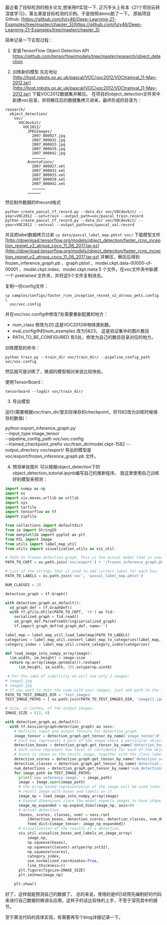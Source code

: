 最近看了目标检测的相关论文,想来用tf实现一下. 正巧手头上有本《21个项目玩转深度学习》，第五章是目标检测的示例。于是按照demo跑了一下。
原始项目Github: [https://github.com/hzy46/Deep-Learning-21-Examples/tree/master/chapter_5](https://github.com/hzy46/Deep-Learning-21-Examples/tree/master/chapter_5)

简单记录一下实现过程：
1. 安装TensorFlow Object Detection API 
    https://github.com/tensorflow/models/tree/master/research/object_detection 

2. 训练新的模型
      先在地址[http://host.robots.ox.ac.uk/pascal/VOC/voc2012/VOCtrainval_11-May-2012.tar](http://host.robots.ox.ac.uk/pascal/VOC/voc2012/VOCtrainval_11-May-2012.tar) 下载VOC2012数据集并解压。
    在项目的object_detection文件夹中新建voc目录，并将解压后的数据集拷贝进来，最终形成的目录为：
```
research/
  object_detection/
    voc/
      VOCdevkit/
        VOC2012/
          JPEGImages/
            2007_000027.jpg
            2007_000032.jpg
            2007_000033.jpg
            2007_000039.jpg
            2007_000042.jpg
            ………………
          Annotations/
            2007_000027.xml
            2007_000032.xml
            2007_000033.xml
            2007_000039.xml
            2007_000042.xml
            ………………
          ………………
```
然后制作数据的tfrecord格式
```
python create_pascal_tf_record.py --data_dir voc/VOCdevkit/ --year=VOC2012 --set=train --output_path=voc/pascal_train.record
python create_pascal_tf_record.py --data_dir voc/VOCdevkit/ --year=VOC2012 --set=val --output_path=voc/pascal_val.record
```
并且把label数据拷贝过来
``` cp data/pascal_label_map.pbtxt voc/ ```
下载模型文件[http://download.tensorflow.org/models/object_detection/faster_rcnn_inception_resnet_v2_atrous_coco_11_06_2017.tar.gz](http://download.tensorflow.org/models/object_detection/faster_rcnn_inception_resnet_v2_atrous_coco_11_06_2017.tar.gz) 并解压，解压后得到frozen_inference_graph.pb 、graph.pbtxt 、model.ckpt.data-00000-of-00001 、model.ckpt.index、model.ckpt.meta 5 个文件。在voc文件夹中新建一个 pretrained 文件夹，并将这5个文件复制进去。

复制一份config文件：

```
cp samples/configs/faster_rcnn_inception_resnet_v2_atrous_pets.config \
  voc/voc.config
```

并在voc/voc.config中修改7处需要重新配置的地方：
- num_class 修改为20.这是VOC2012中物体类别数。
- eval_config中的num_examples 改为5823， 这是验证集中的图片数目
- PATH_TO_BE_CONFIGURED 有5处，修改为自己的数目目录对应的地方。

训练模型的命令：
```
python train.py --train_dir voc/train_dir/ --pipeline_config_path voc/voc.config
```
然后就可是训练了，微调的模型相对来说比较快些。

使用TensorBoard：
```
tensorboard --logdir voc/train_dir/
```
3. 导出模型

运行(需要根据voc/train_dir/里实际保存的checkpoint，将1582改为训练时候保存的数值)：

python export_inference_graph.py \
  --input_type image_tensor \
  --pipeline_config_path voc/voc.config \
  --trained_checkpoint_prefix voc/train_dir/model.ckpt-1582
  --output_directory voc/export/
导出的模型是voc/export/frozen_inference_graph.pb 文件。

4. 预测单张图片
  可以根据object_detection下的object_detection_tutorial.ipynb编写自己的推断程序。
  我这里使用自己训练好的模型来预测：
```python
import numpy as np
import os
import six.moves.urllib as urllib
import sys
import tarfile
import tensorflow as tf
import zipfile

from collections import defaultdict
from io import StringIO
from matplotlib import pyplot as plt
from PIL import Image
from utils import label_map_util
from utils import visualization_utils as vis_util

# Path to frozen detection graph. This is the actual model that is used for the object detection.
PATH_TO_CKPT = os.path.join('voc/export') + '/frozen_inference_graph.pb'

# List of the strings that is used to add correct label for each box.
PATH_TO_LABELS = os.path.join('voc', 'pascal_label_map.pbtxt')

NUM_CLASSES = 20

detection_graph = tf.Graph()

with detection_graph.as_default():
  od_graph_def = tf.GraphDef()
  with tf.gfile.GFile(PATH_TO_CKPT, 'rb') as fid:
    serialized_graph = fid.read()
    od_graph_def.ParseFromString(serialized_graph)
    tf.import_graph_def(od_graph_def, name='')

label_map = label_map_util.load_labelmap(PATH_TO_LABELS)
categories = label_map_util.convert_label_map_to_categories(label_map, max_num_classes=NUM_CLASSES, use_display_name=True)
category_index = label_map_util.create_category_index(categories)

def load_image_into_numpy_array(image):
  (im_width, im_height) = image.size
  return np.array(image.getdata()).reshape(
      (im_height, im_width, 3)).astype(np.uint8)

 # For the sake of simplicity we will use only 2 images:
# image1.jpg
# image2.jpg
# If you want to test the code with your images, just add path to the images to the TEST_IMAGE_PATHS.
PATH_TO_TEST_IMAGES_DIR = 'test_images'
TEST_IMAGE_PATHS = [ os.path.join(PATH_TO_TEST_IMAGES_DIR, 'image{}.jpg'.format(i)) for i in range(1, 3) ]

# Size, in inches, of the output images.
IMAGE_SIZE = (12, 8)

with detection_graph.as_default():
  with tf.Session(graph=detection_graph) as sess:
    # Definite input and output Tensors for detection_graph
    image_tensor = detection_graph.get_tensor_by_name('image_tensor:0')
    # Each box represents a part of the image where a particular object was detected.
    detection_boxes = detection_graph.get_tensor_by_name('detection_boxes:0')
    # Each score represent how level of confidence for each of the objects.
    # Score is shown on the result image, together with the class label.
    detection_scores = detection_graph.get_tensor_by_name('detection_scores:0')
    detection_classes = detection_graph.get_tensor_by_name('detection_classes:0')
    num_detections = detection_graph.get_tensor_by_name('num_detections:0')
    for image_path in TEST_IMAGE_PATHS:
      print('now inference image:' + image_path)
      image = Image.open(image_path)
      # the array based representation of the image will be used later in order to prepare the
      # result image with boxes and labels on it.
      image_np = load_image_into_numpy_array(image)
      # Expand dimensions since the model expects images to have shape: [1, None, None, 3]
      image_np_expanded = np.expand_dims(image_np, axis=0)
      # Actual detection.
      (boxes, scores, classes, num) = sess.run(
          [detection_boxes, detection_scores, detection_classes, num_detections],
          feed_dict={image_tensor: image_np_expanded})
      # Visualization of the results of a detection.
      vis_util.visualize_boxes_and_labels_on_image_array(
          image_np,
          np.squeeze(boxes),
          np.squeeze(classes).astype(np.int32),
          np.squeeze(scores),
          category_index,
          use_normalized_coordinates=True,
          line_thickness=8)
      plt.figure(figsize=IMAGE_SIZE)
      plt.imshow(image_np)

    plt.show()
```

好了，这样就能预测自己的数据了。
总的来说，使用的是tf已经预先编制好的代码来进行自己数据的微调与应用。这样子的话比较快的上手，不至于深究其中的细节。

至于算法代码的具体实现，有需要再写个blog详细记录一下。